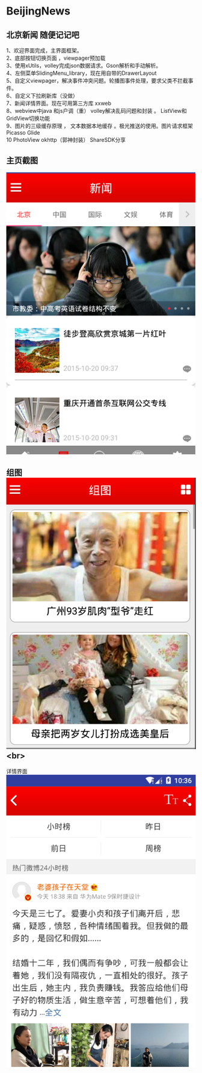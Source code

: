 BeijingNews
====
北京新闻
随便记记吧
----
1、欢迎界面完成，主界面框架。<br>
2、底部按钮切换页面 ，viewpager预加载<br>
3、使用xUtils，volley完成json数据请求。Gson解析和手动解析。<br>
4、左侧菜单SlidingMenu_library，现在用自带的DrawerLayout <br>
5、自定义viewpager，解决事件冲突问题。轮播图事件处理，要求父类不拦截事件。<br>
6、自定义下拉刷新库（没做）<br>
7、新闻详情界面。现在可用第三方库 xxweb <br>
8、webview中java 和js户调（重） volley解决乱码问题和封装 。 ListView和GridView切换功能<br>
9、图片的三级缓存原理 ， 文本数据本地缓存 。极光推送的使用。图片请求框架Picasso Glide<br>
10 PhotoView okhttp（郭神封装） ShareSDK分享  <br>

主页截图
--
![](https://github.com/LinKermit/BeijingNews/raw/master/screenshot/新闻主页.png)

组图
![](https://github.com/LinKermit/BeijingNews/raw/master/screenshot/组图.png)\<br> 
---
详情界面
![](https://github.com/LinKermit/BeijingNews/raw/master/screenshot/详情界面.png)
